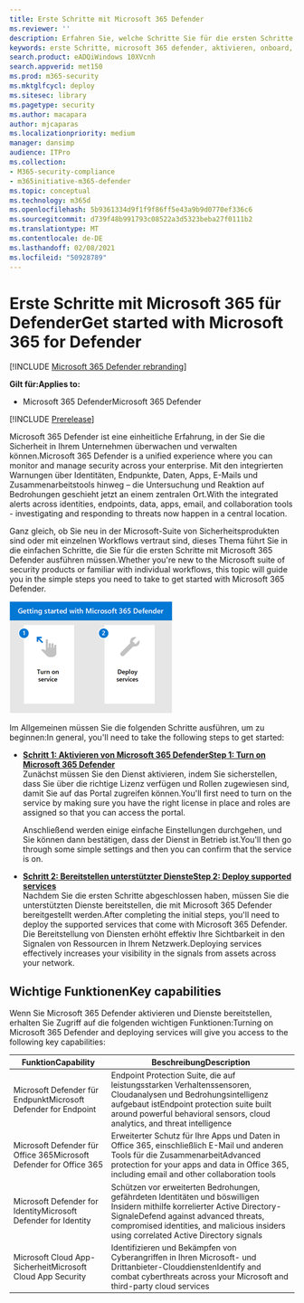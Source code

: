 ```yaml
---
title: Erste Schritte mit Microsoft 365 Defender
ms.reviewer: ''
description: Erfahren Sie, welche Schritte Sie für die ersten Schritte mit Microsoft 365 Defender ausführen müssen
keywords: erste Schritte, microsoft 365 defender, aktivieren, onboard, bereitstellen
search.product: eADQiWindows 10XVcnh
search.appverid: met150
ms.prod: m365-security
ms.mktglfcycl: deploy
ms.sitesec: library
ms.pagetype: security
ms.author: macapara
author: mjcaparas
ms.localizationpriority: medium
manager: dansimp
audience: ITPro
ms.collection:
- M365-security-compliance
- m365initiative-m365-defender
ms.topic: conceptual
ms.technology: m365d
ms.openlocfilehash: 5b9361334d9f1f9f86ff5e43a9b9d0770ef336c6
ms.sourcegitcommit: d739f48b991793c08522a3d5323beba27f0111b2
ms.translationtype: MT
ms.contentlocale: de-DE
ms.lasthandoff: 02/08/2021
ms.locfileid: "50928789"
---
```

# <a name="get-started-with-microsoft-365-for-defender"></a><span data-ttu-id="236ff-104">Erste Schritte mit Microsoft 365 für Defender</span><span class="sxs-lookup"><span data-stu-id="236ff-104">Get started with Microsoft 365 for Defender</span></span>

[!INCLUDE [Microsoft 365 Defender rebranding](../includes/microsoft-defender.md)]

<span data-ttu-id="236ff-105">**Gilt für:**</span><span class="sxs-lookup"><span data-stu-id="236ff-105">**Applies to:**</span></span>
- <span data-ttu-id="236ff-106">Microsoft 365 Defender</span><span class="sxs-lookup"><span data-stu-id="236ff-106">Microsoft 365 Defender</span></span>

[!INCLUDE [Prerelease](../includes/prerelease.md)]

<span data-ttu-id="236ff-107">Microsoft 365 Defender ist eine einheitliche Erfahrung, in der Sie die Sicherheit in Ihrem Unternehmen überwachen und verwalten können.</span><span class="sxs-lookup"><span data-stu-id="236ff-107">Microsoft 365 Defender is a unified experience where you can monitor and manage security across your enterprise.</span></span> <span data-ttu-id="236ff-108">Mit den integrierten Warnungen über Identitäten, Endpunkte, Daten, Apps, E-Mails und Zusammenarbeitstools hinweg – die Untersuchung und Reaktion auf Bedrohungen geschieht jetzt an einem zentralen Ort.</span><span class="sxs-lookup"><span data-stu-id="236ff-108">With the integrated alerts across identities, endpoints, data, apps, email, and collaboration tools - investigating and responding to threats now happen in a central location.</span></span> 

<span data-ttu-id="236ff-109">Ganz gleich, ob Sie neu in der Microsoft-Suite von Sicherheitsprodukten sind oder mit einzelnen Workflows vertraut sind, dieses Thema führt Sie in die einfachen Schritte, die Sie für die ersten Schritte mit Microsoft 365 Defender ausführen müssen.</span><span class="sxs-lookup"><span data-stu-id="236ff-109">Whether you're new to the Microsoft suite of security products or familiar with individual workflows, this topic will guide you in the simple steps you need to take to get started with Microsoft 365 Defender.</span></span>

![Abbildung der ersten Schritte mit Microsoft 365 Defender-Schritten](../../media/mtp/get-started-m365d.png)

<span data-ttu-id="236ff-111">Im Allgemeinen müssen Sie die folgenden Schritte ausführen, um zu beginnen:</span><span class="sxs-lookup"><span data-stu-id="236ff-111">In general, you'll need to take the following steps to get started:</span></span>

- <span data-ttu-id="236ff-112">**[Schritt 1: Aktivieren von Microsoft 365 Defender](mtp-enable.md)**</span><span class="sxs-lookup"><span data-stu-id="236ff-112">**[Step 1: Turn on Microsoft 365 Defender](mtp-enable.md)**</span></span> <br>
    <span data-ttu-id="236ff-113">Zunächst müssen Sie den Dienst aktivieren, indem Sie sicherstellen, dass Sie über die richtige Lizenz verfügen und Rollen zugewiesen sind, damit Sie auf das Portal zugreifen können.</span><span class="sxs-lookup"><span data-stu-id="236ff-113">You'll first need to turn on the service by making sure you have the right license in place and roles are assigned so that you can access the portal.</span></span> 

    <span data-ttu-id="236ff-114">Anschließend werden einige einfache Einstellungen durchgehen, und Sie können dann bestätigen, dass der Dienst in Betrieb ist.</span><span class="sxs-lookup"><span data-stu-id="236ff-114">You'll then go through some simple settings and then you can confirm that the service is on.</span></span>

- <span data-ttu-id="236ff-115">**[Schritt 2: Bereitstellen unterstützter Dienste](deploy-supported-services.md)**</span><span class="sxs-lookup"><span data-stu-id="236ff-115">**[Step 2: Deploy supported services](deploy-supported-services.md)**</span></span> <br>
    <span data-ttu-id="236ff-116">Nachdem Sie die ersten Schritte abgeschlossen haben, müssen Sie die unterstützten Dienste bereitstellen, die mit Microsoft 365 Defender bereitgestellt werden.</span><span class="sxs-lookup"><span data-stu-id="236ff-116">After completing the initial steps, you'll need to deploy the supported services that come with Microsoft 365 Defender.</span></span> <span data-ttu-id="236ff-117">Die Bereitstellung von Diensten erhöht effektiv Ihre Sichtbarkeit in den Signalen von Ressourcen in Ihrem Netzwerk.</span><span class="sxs-lookup"><span data-stu-id="236ff-117">Deploying services effectively increases your visibility in the signals from assets across your network.</span></span>


## <a name="key-capabilities"></a><span data-ttu-id="236ff-118">Wichtige Funktionen</span><span class="sxs-lookup"><span data-stu-id="236ff-118">Key capabilities</span></span>
<span data-ttu-id="236ff-119">Wenn Sie Microsoft 365 Defender aktivieren und Dienste bereitstellen, erhalten Sie Zugriff auf die folgenden wichtigen Funktionen:</span><span class="sxs-lookup"><span data-stu-id="236ff-119">Turning on Microsoft 365 Defender and deploying services will give you access to the following key capabilities:</span></span>


| <span data-ttu-id="236ff-120">Funktion</span><span class="sxs-lookup"><span data-stu-id="236ff-120">Capability</span></span> | <span data-ttu-id="236ff-121">Beschreibung</span><span class="sxs-lookup"><span data-stu-id="236ff-121">Description</span></span> |
| ------ | ------ |
| <span data-ttu-id="236ff-122">Microsoft Defender für Endpunkt</span><span class="sxs-lookup"><span data-stu-id="236ff-122">Microsoft Defender for Endpoint</span></span> | <span data-ttu-id="236ff-123">Endpoint Protection Suite, die auf leistungsstarken Verhaltenssensoren, Cloudanalysen und Bedrohungsintelligenz aufgebaut ist</span><span class="sxs-lookup"><span data-stu-id="236ff-123">Endpoint protection suite built around powerful behavioral sensors, cloud analytics, and threat intelligence</span></span> |
|<span data-ttu-id="236ff-124">Microsoft Defender für Office 365</span><span class="sxs-lookup"><span data-stu-id="236ff-124">Microsoft Defender for Office 365</span></span> | <span data-ttu-id="236ff-125">Erweiterter Schutz für Ihre Apps und Daten in Office 365, einschließlich E-Mail und anderen Tools für die Zusammenarbeit</span><span class="sxs-lookup"><span data-stu-id="236ff-125">Advanced protection for your apps and data in Office 365, including email and other collaboration tools</span></span> |
| <span data-ttu-id="236ff-126">Microsoft Defender for Identity</span><span class="sxs-lookup"><span data-stu-id="236ff-126">Microsoft Defender for Identity</span></span> | <span data-ttu-id="236ff-127">Schützen vor erweiterten Bedrohungen, gefährdeten Identitäten und böswilligen Insidern mithilfe korrelierter Active Directory-Signale</span><span class="sxs-lookup"><span data-stu-id="236ff-127">Defend against advanced threats, compromised identities, and malicious insiders using correlated Active Directory signals</span></span> |
| <span data-ttu-id="236ff-128">Microsoft Cloud App-Sicherheit</span><span class="sxs-lookup"><span data-stu-id="236ff-128">Microsoft Cloud App Security</span></span> | <span data-ttu-id="236ff-129">Identifizieren und Bekämpfen von Cyberangriffen in Ihren Microsoft- und Drittanbieter-Clouddiensten</span><span class="sxs-lookup"><span data-stu-id="236ff-129">Identify and combat cyberthreats across your Microsoft and third-party cloud services</span></span> |





